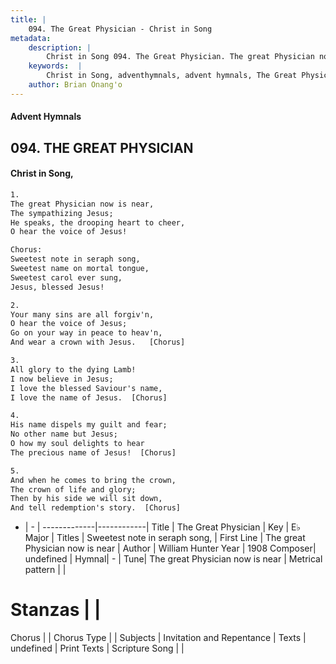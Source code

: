 ```yaml
---
title: |
    094. The Great Physician - Christ in Song
metadata:
    description: |
        Christ in Song 094. The Great Physician. The great Physician now is near, The sympathizing Jesus; He speaks, the drooping heart to cheer, O hear the voice of Jesus! Chorus: Sweetest note in seraph song, Sweetest name on mortal tongue, Sweetest carol ever sung, Jesus, blessed Jesus!
    keywords:  |
        Christ in Song, adventhymnals, advent hymnals, The Great Physician, The great Physician now is near. Sweetest note in seraph song,
    author: Brian Onang'o
---
```


#### Advent Hymnals
## 094. THE GREAT PHYSICIAN
####  Christ in Song,

```txt
1.
The great Physician now is near,
The sympathizing Jesus;
He speaks, the drooping heart to cheer,
O hear the voice of Jesus!

Chorus:
Sweetest note in seraph song,
Sweetest name on mortal tongue,
Sweetest carol ever sung,
Jesus, blessed Jesus!

2.
Your many sins are all forgiv'n,
O hear the voice of Jesus;
Go on your way in peace to heav'n,
And wear a crown with Jesus.   [Chorus]

3.
All glory to the dying Lamb!
I now believe in Jesus;
I love the blessed Saviour's name,
I love the name of Jesus.  [Chorus]

4.
His name dispels my guilt and fear;
No other name but Jesus;
O how my soul delights to hear
The precious name of Jesus!  [Chorus]

5.
And when he comes to bring the crown,
The crown of life and glory;
Then by his side we will sit down,
And tell redemption's story.  [Chorus]

```

- |   -  |
-------------|------------|
Title | The Great Physician |
Key | E♭ Major |
Titles | Sweetest note in seraph song, |
First Line | The great Physician now is near |
Author | William Hunter
Year | 1908
Composer| undefined |
Hymnal|  - |
Tune| The great Physician now is near |
Metrical pattern | |
# Stanzas |  |
Chorus |  |
Chorus Type |  |
Subjects | Invitation and Repentance |
Texts | undefined |
Print Texts | 
Scripture Song |  |
    
